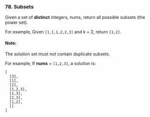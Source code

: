 ### **78. Subsets**

Given a set of **distinct** integers, nums, return all possible subsets (the power set).

For example,
Given `[1,1,1,2,2,3]` and k = 2, return `[1,2]`.


#### **Note:**
The solution set must not contain duplicate subsets.

For example,
If **nums** = `[1,2,3]`, a solution is:
```
[
  [3],
  [1],
  [2],
  [1,2,3],
  [1,3],
  [2,3],
  [1,2],
  []
]
```
